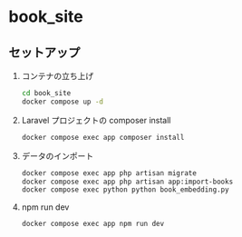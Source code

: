 # book_site

## セットアップ

1. コンテナの立ち上げ
   ```bash
   cd book_site
   docker compose up -d
   ```

2. Laravel プロジェクトの composer install
   ```bash
   docker compose exec app composer install
   ```

3. データのインポート
   ```bash
   docker compose exec app php artisan migrate
   docker compose exec app php artisan app:import-books
   docker compose exec python python book_embedding.py
   ```

4. npm run dev
   ```bash
   docker compose exec app npm run dev
   ```
